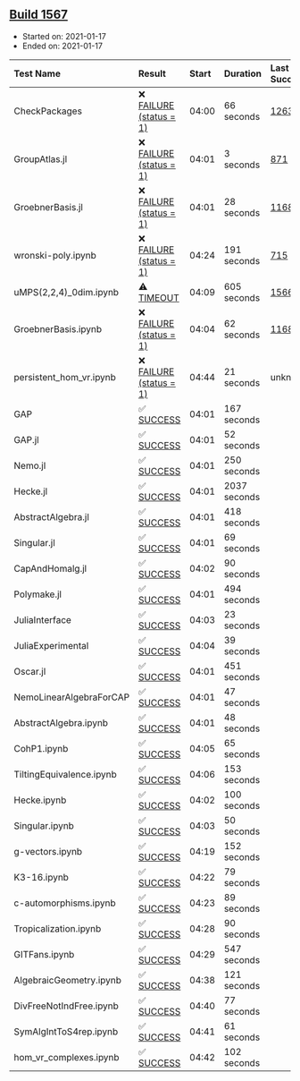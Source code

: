 ## [Build 1567](https://oscarci.mathematik.uni-kl.de/job/oscar-stable/1567/)

* Started on: 2021-01-17
* Ended on: 2021-01-17

| Test Name    | Result | Start | Duration | Last Success | First Failure |
|:-------------|:-------|:------|:---------|:-------------|:--------------|
| CheckPackages | ❌ [FAILURE (status = 1)](https://oscarci.mathematik.uni-kl.de/job/oscar-stable/1567/artifact/logs/build-1567/CheckPackages.log) | 04:00 | 66 seconds | [1263](https://oscarci.mathematik.uni-kl.de/job/oscar-stable/1263/) | [1264](https://oscarci.mathematik.uni-kl.de/job/oscar-stable/1264/) |
| GroupAtlas.jl | ❌ [FAILURE (status = 1)](https://oscarci.mathematik.uni-kl.de/job/oscar-stable/1567/artifact/logs/build-1567/GroupAtlas.jl.log) | 04:01 | 3 seconds | [871](https://oscarci.mathematik.uni-kl.de/job/oscar-stable/871/) | [872](https://oscarci.mathematik.uni-kl.de/job/oscar-stable/872/) |
| GroebnerBasis.jl | ❌ [FAILURE (status = 1)](https://oscarci.mathematik.uni-kl.de/job/oscar-stable/1567/artifact/logs/build-1567/GroebnerBasis.jl.log) | 04:01 | 28 seconds | [1168](https://oscarci.mathematik.uni-kl.de/job/oscar-stable/1168/) | [1169](https://oscarci.mathematik.uni-kl.de/job/oscar-stable/1169/) |
| wronski-poly.ipynb | ❌ [FAILURE (status = 1)](https://oscarci.mathematik.uni-kl.de/job/oscar-stable/1567/artifact/logs/build-1567/wronski-poly.ipynb.log) | 04:24 | 191 seconds | [715](https://oscarci.mathematik.uni-kl.de/job/oscar-stable/715/) | [716](https://oscarci.mathematik.uni-kl.de/job/oscar-stable/716/) |
| uMPS(2,2,4)_0dim.ipynb | ⚠ [TIMEOUT](https://oscarci.mathematik.uni-kl.de/job/oscar-stable/1567/artifact/logs/build-1567/uMPS-2-2-4-_0dim.ipynb.log) | 04:09 | 605 seconds | [1566](https://oscarci.mathematik.uni-kl.de/job/oscar-stable/1566/) | [1567](https://oscarci.mathematik.uni-kl.de/job/oscar-stable/1567/) |
| GroebnerBasis.ipynb | ❌ [FAILURE (status = 1)](https://oscarci.mathematik.uni-kl.de/job/oscar-stable/1567/artifact/logs/build-1567/GroebnerBasis.ipynb.log) | 04:04 | 62 seconds | [1168](https://oscarci.mathematik.uni-kl.de/job/oscar-stable/1168/) | [1169](https://oscarci.mathematik.uni-kl.de/job/oscar-stable/1169/) |
| persistent_hom_vr.ipynb | ❌ [FAILURE (status = 1)](https://oscarci.mathematik.uni-kl.de/job/oscar-stable/1567/artifact/logs/build-1567/persistent_hom_vr.ipynb.log) | 04:44 | 21 seconds | unknown | unknown |
| GAP | ✅ [SUCCESS](https://oscarci.mathematik.uni-kl.de/job/oscar-stable/1567/artifact/logs/build-1567/GAP.log) | 04:01 | 167 seconds |  |  |
| GAP.jl | ✅ [SUCCESS](https://oscarci.mathematik.uni-kl.de/job/oscar-stable/1567/artifact/logs/build-1567/GAP.jl.log) | 04:01 | 52 seconds |  |  |
| Nemo.jl | ✅ [SUCCESS](https://oscarci.mathematik.uni-kl.de/job/oscar-stable/1567/artifact/logs/build-1567/Nemo.jl.log) | 04:01 | 250 seconds |  |  |
| Hecke.jl | ✅ [SUCCESS](https://oscarci.mathematik.uni-kl.de/job/oscar-stable/1567/artifact/logs/build-1567/Hecke.jl.log) | 04:01 | 2037 seconds |  |  |
| AbstractAlgebra.jl | ✅ [SUCCESS](https://oscarci.mathematik.uni-kl.de/job/oscar-stable/1567/artifact/logs/build-1567/AbstractAlgebra.jl.log) | 04:01 | 418 seconds |  |  |
| Singular.jl | ✅ [SUCCESS](https://oscarci.mathematik.uni-kl.de/job/oscar-stable/1567/artifact/logs/build-1567/Singular.jl.log) | 04:01 | 69 seconds |  |  |
| CapAndHomalg.jl | ✅ [SUCCESS](https://oscarci.mathematik.uni-kl.de/job/oscar-stable/1567/artifact/logs/build-1567/CapAndHomalg.jl.log) | 04:02 | 90 seconds |  |  |
| Polymake.jl | ✅ [SUCCESS](https://oscarci.mathematik.uni-kl.de/job/oscar-stable/1567/artifact/logs/build-1567/Polymake.jl.log) | 04:01 | 494 seconds |  |  |
| JuliaInterface | ✅ [SUCCESS](https://oscarci.mathematik.uni-kl.de/job/oscar-stable/1567/artifact/logs/build-1567/JuliaInterface.log) | 04:03 | 23 seconds |  |  |
| JuliaExperimental | ✅ [SUCCESS](https://oscarci.mathematik.uni-kl.de/job/oscar-stable/1567/artifact/logs/build-1567/JuliaExperimental.log) | 04:04 | 39 seconds |  |  |
| Oscar.jl | ✅ [SUCCESS](https://oscarci.mathematik.uni-kl.de/job/oscar-stable/1567/artifact/logs/build-1567/Oscar.jl.log) | 04:01 | 451 seconds |  |  |
| NemoLinearAlgebraForCAP | ✅ [SUCCESS](https://oscarci.mathematik.uni-kl.de/job/oscar-stable/1567/artifact/logs/build-1567/NemoLinearAlgebraForCAP.log) | 04:01 | 47 seconds |  |  |
| AbstractAlgebra.ipynb | ✅ [SUCCESS](https://oscarci.mathematik.uni-kl.de/job/oscar-stable/1567/artifact/logs/build-1567/AbstractAlgebra.ipynb.log) | 04:01 | 48 seconds |  |  |
| CohP1.ipynb | ✅ [SUCCESS](https://oscarci.mathematik.uni-kl.de/job/oscar-stable/1567/artifact/logs/build-1567/CohP1.ipynb.log) | 04:05 | 65 seconds |  |  |
| TiltingEquivalence.ipynb | ✅ [SUCCESS](https://oscarci.mathematik.uni-kl.de/job/oscar-stable/1567/artifact/logs/build-1567/TiltingEquivalence.ipynb.log) | 04:06 | 153 seconds |  |  |
| Hecke.ipynb | ✅ [SUCCESS](https://oscarci.mathematik.uni-kl.de/job/oscar-stable/1567/artifact/logs/build-1567/Hecke.ipynb.log) | 04:02 | 100 seconds |  |  |
| Singular.ipynb | ✅ [SUCCESS](https://oscarci.mathematik.uni-kl.de/job/oscar-stable/1567/artifact/logs/build-1567/Singular.ipynb.log) | 04:03 | 50 seconds |  |  |
| g-vectors.ipynb | ✅ [SUCCESS](https://oscarci.mathematik.uni-kl.de/job/oscar-stable/1567/artifact/logs/build-1567/g-vectors.ipynb.log) | 04:19 | 152 seconds |  |  |
| K3-16.ipynb | ✅ [SUCCESS](https://oscarci.mathematik.uni-kl.de/job/oscar-stable/1567/artifact/logs/build-1567/K3-16.ipynb.log) | 04:22 | 79 seconds |  |  |
| c-automorphisms.ipynb | ✅ [SUCCESS](https://oscarci.mathematik.uni-kl.de/job/oscar-stable/1567/artifact/logs/build-1567/c-automorphisms.ipynb.log) | 04:23 | 89 seconds |  |  |
| Tropicalization.ipynb | ✅ [SUCCESS](https://oscarci.mathematik.uni-kl.de/job/oscar-stable/1567/artifact/logs/build-1567/Tropicalization.ipynb.log) | 04:28 | 90 seconds |  |  |
| GITFans.ipynb | ✅ [SUCCESS](https://oscarci.mathematik.uni-kl.de/job/oscar-stable/1567/artifact/logs/build-1567/GITFans.ipynb.log) | 04:29 | 547 seconds |  |  |
| AlgebraicGeometry.ipynb | ✅ [SUCCESS](https://oscarci.mathematik.uni-kl.de/job/oscar-stable/1567/artifact/logs/build-1567/AlgebraicGeometry.ipynb.log) | 04:38 | 121 seconds |  |  |
| DivFreeNotIndFree.ipynb | ✅ [SUCCESS](https://oscarci.mathematik.uni-kl.de/job/oscar-stable/1567/artifact/logs/build-1567/DivFreeNotIndFree.ipynb.log) | 04:40 | 77 seconds |  |  |
| SymAlgIntToS4rep.ipynb | ✅ [SUCCESS](https://oscarci.mathematik.uni-kl.de/job/oscar-stable/1567/artifact/logs/build-1567/SymAlgIntToS4rep.ipynb.log) | 04:41 | 61 seconds |  |  |
| hom_vr_complexes.ipynb | ✅ [SUCCESS](https://oscarci.mathematik.uni-kl.de/job/oscar-stable/1567/artifact/logs/build-1567/hom_vr_complexes.ipynb.log) | 04:42 | 102 seconds |  |  |
